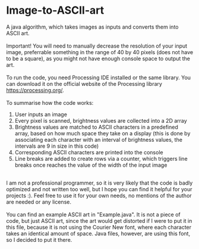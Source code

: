 # Image-to-ASCII-art
A java algorithm, which takes images as inputs and converts them into ASCII art.
<br>
<br>
Important! You will need to manually decrease the resolution of your input image, preferrable something in the range of 40 by 40 pixels (does not have to be a square), as you might not have enough console space to output the art.
<br>
<br>
To run the code, you need Processing IDE installed or the same library. You can download it on the official website of the Processing library https://processing.org/.
<br>
<br>
To summarise how the code works:
<br>
1) User inputs an image
2) Every pixel is scanned, brightness values are collected into a 2D array
4) Brightness values are matched to ASCII characters in a predefined array, based on how much space they take on a display (this is done by associating each character with an interval of brightness values, the intervals are 9 in size in this code)
5) Corresponding ASCII characters are printed into the console
6) Line breaks are added to create rows via a counter, which triggers line breaks once reaches the value of the width of the input image
<br>
I am not a professional programmer, so it is very likely that the code is badly optimized and not written too well, but I hope you can find it helpful for your projects :). Feel free to use it for your own needs, no mentions of the author are needed or any license.
<br>
<br>
You can find an example ASCII art in "Example.java". It is not a piece of code, but just ASCII art, since the art would get distorted if I were to put it in this file, because it is not using the Courier New font, where each character takes an identical amount of space. Java files, however, are using this font, so I decided to put it there.

